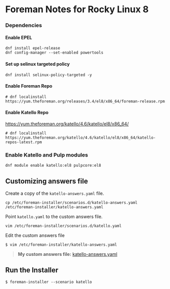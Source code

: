 # Foreman Notes for Rocky Linux 8

### Dependencies
#### Enable EPEL

```
dnf install epel-release
dnf config-manager --set-enabled powertools
```

#### Set up selinux targeted policy

```
dnf install selinux-policy-targeted -y
```

#### Enable Foreman Repo

```
# dnf localinstall https://yum.theforeman.org/releases/3.4/el8/x86_64/foreman-release.rpm
```

#### Enable Katello Repo
https://yum.theforeman.org/katello/4.6/katello/el8/x86_64/
```
# dnf localinstall https://yum.theforeman.org/katello/4.6/katello/el8/x86_64/katello-repos-latest.rpm
```

### Enable Katello and Pulp modules

```
dnf module enable katello:el8 pulpcore:el8
```

## Customizing answers file

Create a copy of the `katello-answers.yaml` file.

`cp /etc/foreman-installer/scenarios.d/katello-answers.yaml /etc/foreman-installer/katello-answers.yaml`

Point `katello.yaml` to the custom answers file.

`vim /etc/foreman-installer/scenarios.d/katello.yaml`

Edit the custom answers file

`$ vim /etc/foreman-installer/katello-answers.yaml`

> **My custom answers file:** [katello-answers.yaml](./katello-answers.yaml)

## Run the Installer

`$ foreman-installer --scenario katello`


